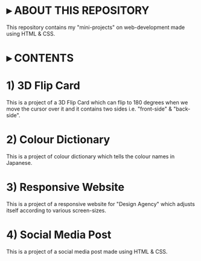 # ▸ ABOUT THIS REPOSITORY
This repository contains my "mini-projects" on web-development made using HTML &amp; CSS.

# ▸ CONTENTS
# 1) 3D Flip Card
This is a project of a 3D Flip Card which can flip to 180 degrees when we move the cursor over it and it contains two sides i.e. "front-side" & "back-side".
# 2) Colour Dictionary
This is a project of colour dictionary which tells the colour names in Japanese.
# 3) Responsive Website
This is a project of a responsive website for "Design Agency" which adjusts itself according to various screen-sizes.
# 4) Social Media Post
This is a project of a social media post made using HTML & CSS.

